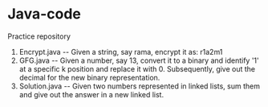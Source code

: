 # Java-code
Practice repository

1. Encrypt.java -- Given a string, say rama, encrypt it as: r1a2m1
2. GFG.java -- Given a number, say 13, convert it to a binary and identify '1' at a specific k position and replace it with 0. Subsequently, give out the decimal for the new binary representation.
3. Solution.java -- Given two numbers represented in linked lists, sum them and give out the answer in a new linked list.



